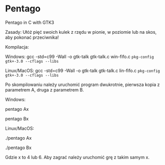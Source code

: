 # Pentago
Pentago in C with GTK3

Zasady:
Ułóż pięć swoich kulek z rzędu w pionie, w poziomie lub na skos, aby pokonać przeciwnika!

Kompilacja:

Windows:
gcc -std=c99 -Wall -o gtk-talk gtk-talk.c win-fifo.c `pkg-config gtk+-3.0 --cflags --libs`

Linux/MacOS:
gcc -std=c99 -Wall -o gtk-talk gtk-talk.c lin-fifo.c `pkg-config gtk+-3.0 --cflags --libs`

Po skompilowaniu należy uruchomić program dwukrotnie, pierwsza kopia z parametrem A, druga z parametrem B.

Windows: 

pentago Ax

pentago Bx

Linux/MacOS:

./pentago Ax

./pentago Bx

Gdzie x to 4 lub 6. Aby zagrać należy uruchomić grę z takim samym x.
